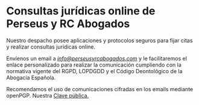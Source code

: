# Consultas jurídicas online de Perseus y RC Abogados

Nuestro despacho posee aplicaciones y protocolos seguros para fijar citas y realizar consultas jurídicas online.

Envíenos un email a *info@perseusyrcabogados.com* y le facilitaremos el enlace personalizado para realizar la comunicación cumpliendo con la normativa vigente del RGPD, LOPDGDD y el Código Deontológico de la Abogacía Española.

Recomendamos el uso de comunicaciones cifradas en los emails mediante openPGP.
Nuestra [Clave pública.](https://perseusyrcabogados.com/public-key.txt "Clave pública.")
